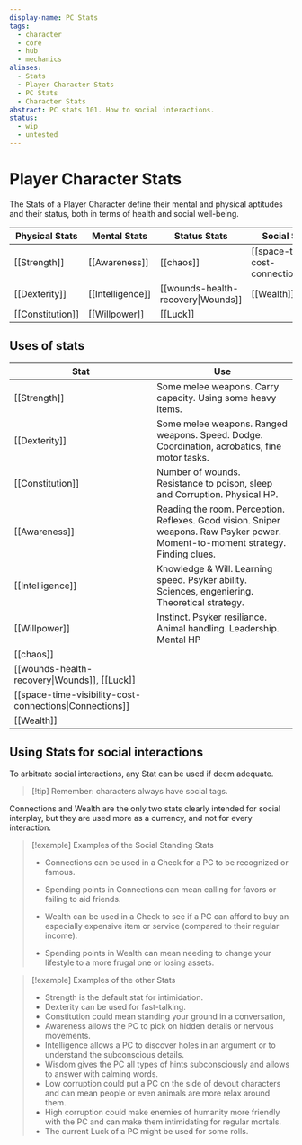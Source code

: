 ```yaml
---
display-name: PC Stats
tags:
  - character
  - core
  - hub
  - mechanics
aliases:
  - Stats
  - Player Character Stats
  - PC Stats
  - Character Stats
abstract: PC stats 101. How to social interactions.
status:
  - wip
  - untested
---
```

# Player Character Stats
The Stats of a Player Character define their mental and physical aptitudes and their status, both in terms of health and social well-being.

| Physical Stats   | Mental Stats     | Status Stats                       | Social Standing Stats                                   |
| ---------------- | ---------------- | ---------------------------------- | ------------------------------------------------------- |
| [[Strength]]     | [[Awareness]]    | [[chaos]]                     | [[space-time-visibility-cost-connections\|Connections]] |
| [[Dexterity]]    | [[Intelligence]] | [[wounds-health-recovery\|Wounds]] | [[Wealth]]                                              |
| [[Constitution]] | [[Willpower]]    | [[Luck]]                           |                                                         |
## Uses of stats

| Stat                                                    | Use                                                                                                                              |
| ------------------------------------------------------- | -------------------------------------------------------------------------------------------------------------------------------- |
| [[Strength]]                                            | Some melee weapons. Carry capacity. Using some heavy items.                                                                      |
| [[Dexterity]]                                           | Some melee weapons. Ranged weapons. Speed. Dodge. Coordination, acrobatics, fine motor tasks.                                    |
| [[Constitution]]                                        | Number of wounds. Resistance to poison, sleep and Corruption. Physical HP.                                                       |
| [[Awareness]]                                           | Reading the room. Perception. Reflexes. Good vision. Sniper weapons. Raw Psyker power. Moment-to-moment strategy. Finding clues. |
| [[Intelligence]]                                        | Knowledge & Will. Learning speed. Psyker ability. Sciences, engeniering. Theoretical strategy.                                   |
| [[Willpower]]                                           | Instinct. Psyker resiliance. Animal handling. Leadership. Mental HP                                                              |
| [[chaos]]                                               |                                                                                                                                  |
| [[wounds-health-recovery\|Wounds]], [[Luck]]            |                                                                                                                                  |
| [[space-time-visibility-cost-connections\|Connections]] |                                                                                                                                  |
| [[Wealth]]                                              |                                                                                                                                  |

## Using Stats for social interactions
To arbitrate social interactions, any Stat can be used if deem adequate.

> [!tip] Remember: characters always have social tags.

Connections and Wealth are the only two stats clearly intended for social interplay, but they are used more as a currency, and not for every interaction.

> [!example] Examples of the Social Standing Stats
> - Connections can be used in a Check for a PC to be recognized or famous.
> - Spending points in Connections can mean calling for favors or failing to aid friends.
> 
> - Wealth can be used in a Check to see if a PC can afford to buy an especially expensive item or service (compared to their regular income).
> - Spending points in Wealth can mean needing to change your lifestyle to a more frugal one or losing assets.

> [!example] Examples of the other Stats
> - Strength is the default stat for intimidation.
> - Dexterity can be used for fast-talking.
> - Constitution could mean standing your ground in a conversation,
> - Awareness allows the PC to pick on hidden details or nervous movements.
> - Intelligence allows a PC to discover holes in an argument or to understand the subconscious details.
> - Wisdom gives the PC all types of hints subconsciously and allows to answer with calming words.
> - Low corruption could put a PC on the side of devout characters and can mean people or even animals are more relax around them.
> - High corruption could make enemies of humanity more friendly with the PC and can make them intimidating for regular mortals.
> - The current Luck of a PC might be used for some rolls.